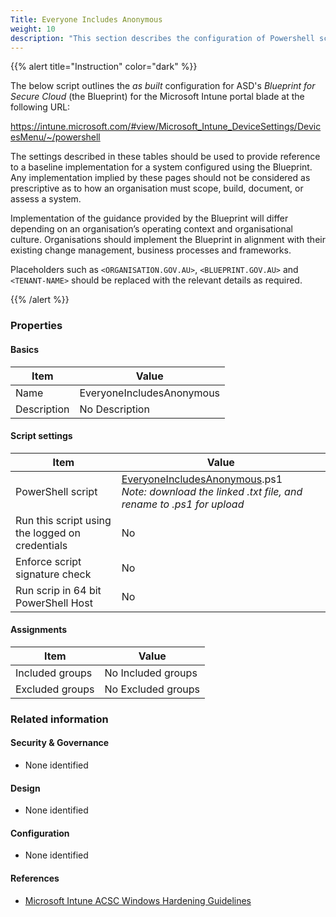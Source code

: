 ```yaml
---
Title: Everyone Includes Anonymous
weight: 10
description: "This section describes the configuration of Powershell scripts within Microsoft Intune associated with systems built according to the guidance provided by ASD's Blueprint for Secure Cloud."
---
```


{{% alert title="Instruction" color="dark" %}}
 
The below script outlines the *as built* configuration for ASD's *Blueprint for Secure Cloud* (the Blueprint) for the Microsoft Intune portal blade at the following URL:

https://intune.microsoft.com/#view/Microsoft_Intune_DeviceSettings/DevicesMenu/~/powershell

The settings described in these tables should be used to provide reference to a baseline implementation for a system configured using the Blueprint. Any implementation implied by these pages should not be considered as prescriptive as to how an organisation must scope, build, document, or assess a system.

Implementation of the guidance provided by the Blueprint will differ depending on an organisation’s operating context and organisational culture. Organisations should implement the Blueprint in alignment with their existing change management, business processes and frameworks.

Placeholders such as `<ORGANISATION.GOV.AU>`, `<BLUEPRINT.GOV.AU>` and `<TENANT-NAME>` should be replaced with the relevant details as required.

{{% /alert %}}

### Properties

#### Basics

| Item        | Value                     |
| ----------- | ------------------------- |
| Name        | EveryoneIncludesAnonymous |
| Description | No Description            |

#### Script settings

| Item                                            | Value                                                                                                                                                               |
| ----------------------------------------------- | ------------------------------------------------------------------------------------------------------------------------------------------------------------------- |
| PowerShell script                               | [EveryoneIncludesAnonymous](</content/files/configscripts/EveryoneIncludesAnonymous.txt>).ps1 <br> *Note: download the linked .txt file, and rename to .ps1 for upload* |
| Run this script using the logged on credentials | No                                                                                                                                                                  |
| Enforce script signature check                  | No                                                                                                                                                                  |
| Run scrip in 64 bit PowerShell Host             | No                                                                                                                                                                  |

#### Assignments

| Item            | Value              |
| --------------- | ------------------ |
| Included groups | No Included groups |
| Excluded groups | No Excluded groups |

### Related information

#### Security & Governance

* None identified
  
#### Design

* None identified
  
#### Configuration

* None identified

#### References

* [Microsoft Intune ACSC Windows Hardening Guidelines](https://github.com/microsoft/Intune-ACSC-Windows-Hardening-Guidelines)
